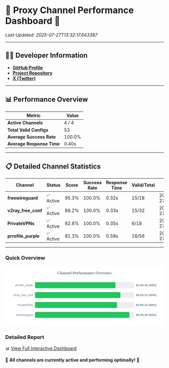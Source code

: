 # 🌟 Proxy Channel Performance Dashboard 🌟

_Last Updated: 2025-07-27T13:32:17.643387_

---

## 👩‍💻 Developer Information

- **[GitHub Profile](https://github.com/4n0nymou3)**  
- **[Project Repository](https://github.com/4n0nymou3/multi-proxy-config-fetcher)**  
- **[X (Twitter)](https://x.com/4n0nymou3)**  

---

## 📊 Performance Overview

| Metric                | Value       |
|-----------------------|-------------|
| **Active Channels**   | 4 / 4       |
| **Total Valid Configs** | 52          |
| **Average Success Rate** | 100.0%      |
| **Average Response Time** | 0.40s       |

---

## 📋 Detailed Channel Statistics

| Channel          | Status     | Score  | Success Rate | Response Time | Valid/Total | Last Success               |
|------------------|------------|--------|--------------|---------------|-------------|----------------------------|
| **freewireguard**  | ✅ Active  | 95.3%  | 100.0% | 0.32s         | 15/18       | 2025-07-27T13:32:17.641421 |
| **v2ray_free_conf**  | ✅ Active  | 86.2%  | 100.0% | 0.33s         | 15/32       | 2025-07-27T13:32:16.904216 |
| **PrivateVPNs**  | ✅ Active  | 82.8%  | 100.0% | 0.35s         | 6/18       | 2025-07-27T13:32:17.288379 |
| **prrofile_purple**  | ✅ Active  | 81.3%  | 100.0% | 0.59s         | 16/56       | 2025-07-27T13:32:16.472619 |

---

### Quick Overview
<div align="center">
  <a href="https://raw.githubusercontent.com/nullluser/NullRepo/refs/heads/main/assets/channel_stats_chart.svg">
    <img src="https://raw.githubusercontent.com/nullluser/NullRepo/refs/heads/main/assets/channel_stats_chart.svg" alt="Source Performance Statistics" width="800">
  </a>
</div>

### Detailed Report
📊 [View Full Interactive Dashboard](https://htmlpreview.github.io/?https://github.com/nullluser/NullRepo/blob/main/assets/performance_report.html)

🎉 **All channels are currently active and performing optimally!** 🎉
